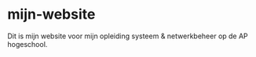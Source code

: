 # mijn-website

Dit is mijn website voor mijn opleiding systeem & netwerkbeheer op de AP hogeschool.
